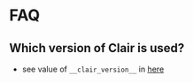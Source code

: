 # FAQ

## Which version of Clair is used?
* see value of ```__clair_version__``` in [here](../clair_cicd/__init__.py)
